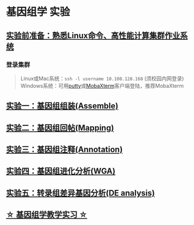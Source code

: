 # 基因组学 实验  


## [实验前准备：熟悉Linux命令、高性能计算集群作业系统](https://gitee.com/ZhijunBioinf/Course_useHPC)
### 登录集群  
> Linux或Mac系统：`ssh -l username 10.100.128.160`  (须校园内网登录)  
> Windows系统：可用[putty](https://the.earth.li/~sgtatham/putty/latest/x86/putty.exe)或[MobaXterm](https://mobaxterm.mobatek.net/download.html)客户端登陆，推荐MobaXterm  

## [实验一：基因组组装(Assemble)](./Lab1_1.md)   
## [实验二：基因组回帖(Mapping)](./Lab2.md)  
## [实验三：基因组注释(Annotation)](./Lab3.md)  
## [实验四：基因组进化分析(WGA)](./Lab4_wga.md)
## [实验五：转录组差异基因分析(DE analysis)](./Lab5_RNA-Seq.md) 

## [☆ 基因组学教学实习 ☆](./genomic_prac.md)
